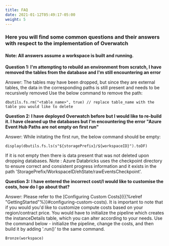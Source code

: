 ```yaml
---
title: FAQ
date: 2021-01-12T05:49:17-05:00
weight: 5
---
```


### Here you will find some common questions and their answers with respect to the implementation of Overwatch
#### Note: All answers assume a workspace is built and running.

**Question 1: I'm attempting to rebuild an environment from scratch, I have removed the tables from the database and I'm still encountering an error**

Answer: The tables may have been dropped, but since they are external tables, the data in the corresponding paths is still present and needs to be recursively removed
Use the below command to remove the path:
```
dbutils.fs.rm("<table_name>", true) // replace table_name with the table you would like to delete
```

**Question 2: 
I have deployed Overwatch before but I would like to re-build it. I have cleaned up the databases but I'm encountering
the error "Azure Event Hub Paths are not empty on first run"**

Answer: While initating the first run, the below command should be empty: 
```
display(dbutils.fs.ls(s"${storagePrefix}/${workspaceID}").toDF)
```
If it is not empty then there is data present that was not deleted upon dropping databases.
Note : Azure Databricks uses the checkpoint directory to ensure correct and consistent progress information and it
exists in the path 'StoragePrefix/WorkspaceID/ehState/rawEventsCheckpoint'.


**Question 3: I have entered the incorrect cost/I would like to customise the costs, how do I go about that?**

Answer: Please refer to the [Configuring Custom Costs]({{%relref "GettingStarted"%}}#configuring-custom-costs).
It is important to note that if you would you'd like to customize compute costs based on your region/contract price.
You would have to initialize the pipeline which creates the instanceDetails table, which you can alter according to your needs. 
Use the command below - initialize the pipeline, change the costs, and then build it by adding '.run()' to the same command.
```
Bronze(workspace)
```